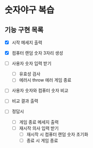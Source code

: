 # 숫자야구 복습

## 기능 구현 목록

- [x] 시작 메세지 출력

- [x] 컴퓨터 랜덤 숫자 3자리 생성

- [ ] 사용자 숫자 입력 받기

  - [ ] 유효성 검사
  - [ ] 에러시 throw 에러 게임 종료

- [ ] 사용자 숫자와 컴퓨터 숫자 비교

- [ ] 비교 결과 출력

- [ ] 정답시

  - [ ] 게임 종료 메세지 출력
  - [ ] 재시작 의사 입력 받기
    - [ ] 재시작 시 컴퓨터 랜덤 숫자 초기화
    - [ ] 종료 시 게임 종료
